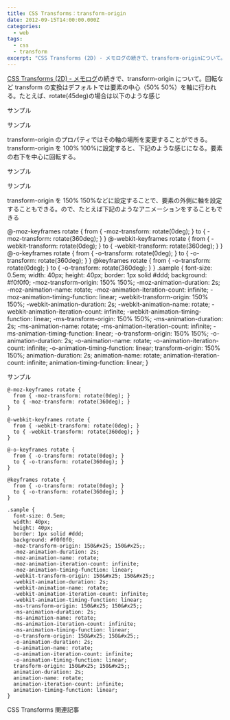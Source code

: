 ```yaml
---
title: CSS Transforms：transform-origin
date: 2012-09-15T14:00:00.000Z
categories:
  - web
tags:
  - css
  - transform
excerpt: "CSS Transforms (2D) - メモログの続きで、transform-originについて。回転などtransformの変換はデフォルトでは要素の中心（50&#x25; 50&#x25;）を軸に行われる。たとえば、rotate(45deg)の場合は以下のような感じ"
---
```


[CSS Transforms (2D) - メモログ](/blog//2012/09/css_transforms_2d/)の続きで、transform-origin について。回転など transform の変換はデフォルトでは要素の中心（50&#x25; 50&#x25;）を軸に行われる。たとえば、rotate(45deg)の場合は以下のような感じ

サンプル

サンプル

transform-origin のプロパティではその軸の場所を変更することができる。transform-origin を 100&#x25; 100&#x25;に設定すると、下記のような感じになる。要素の右下を中心に回転する。

サンプル

サンプル

transform-origin を 150&#x25; 150&#x25;などに設定することで、要素の外側に軸を設定することもできる。ので、たとえば下記のようなアニメーションをすることもできる

@-moz-keyframes rotate { from { -moz-transform: rotate(0deg); } to { -moz-transform: rotate(360deg); } } @-webkit-keyframes rotate { from { -webkit-transform: rotate(0deg); } to { -webkit-transform: rotate(360deg); } } @-o-keyframes rotate { from { -o-transform: rotate(0deg); } to { -o-transform: rotate(360deg); } } @keyframes rotate { from { -o-transform: rotate(0deg); } to { -o-transform: rotate(360deg); } } .sample { font-size: 0.5em; width: 40px; height: 40px; border: 1px solid #ddd; background: #f0f0f0; -moz-transform-origin: 150&#x25; 150&#x25;; -moz-animation-duration: 2s; -moz-animation-name: rotate; -moz-animation-iteration-count: infinite; -moz-animation-timing-function: linear; -webkit-transform-origin: 150&#x25; 150&#x25;; -webkit-animation-duration: 2s; -webkit-animation-name: rotate; -webkit-animation-iteration-count: infinite; -webkit-animation-timing-function: linear; -ms-transform-origin: 150&#x25; 150&#x25;; -ms-animation-duration: 2s; -ms-animation-name: rotate; -ms-animation-iteration-count: infinite; -ms-animation-timing-function: linear; -o-transform-origin: 150&#x25; 150&#x25;; -o-animation-duration: 2s; -o-animation-name: rotate; -o-animation-iteration-count: infinite; -o-animation-timing-function: linear; transform-origin: 150&#x25; 150&#x25;; animation-duration: 2s; animation-name: rotate; animation-iteration-count: infinite; animation-timing-function: linear; }

サンプル

```
@-moz-keyframes rotate {
  from { -moz-transform: rotate(0deg); }
  to { -moz-transform: rotate(360deg); }
}

@-webkit-keyframes rotate {
  from { -webkit-transform: rotate(0deg); }
  to { -webkit-transform: rotate(360deg); }
}

@-o-keyframes rotate {
  from { -o-transform: rotate(0deg); }
  to { -o-transform: rotate(360deg); }
}

@keyframes rotate {
  from { -o-transform: rotate(0deg); }
  to { -o-transform: rotate(360deg); }
}

.sample {
  font-size: 0.5em;
  width: 40px;
  height: 40px;
  border: 1px solid #ddd;
  background: #f0f0f0;
  -moz-transform-origin: 150&#x25; 150&#x25;;
  -moz-animation-duration: 2s;
  -moz-animation-name: rotate;
  -moz-animation-iteration-count: infinite;
  -moz-animation-timing-function: linear;
  -webkit-transform-origin: 150&#x25; 150&#x25;;
  -webkit-animation-duration: 2s;
  -webkit-animation-name: rotate;
  -webkit-animation-iteration-count: infinite;
  -webkit-animation-timing-function: linear;
  -ms-transform-origin: 150&#x25; 150&#x25;;
  -ms-animation-duration: 2s;
  -ms-animation-name: rotate;
  -ms-animation-iteration-count: infinite;
  -ms-animation-timing-function: linear;
  -o-transform-origin: 150&#x25; 150&#x25;;
  -o-animation-duration: 2s;
  -o-animation-name: rotate;
  -o-animation-iteration-count: infinite;
  -o-animation-timing-function: linear;
  transform-origin: 150&#x25; 150&#x25;;
  animation-duration: 2s;
  animation-name: rotate;
  animation-iteration-count: infinite;
  animation-timing-function: linear;
}

```

CSS Transforms 関連記事
